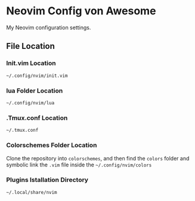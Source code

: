 # Neovim Config von Awesome

My Neovim configuration settings.

## File Location

### Init.vim Location
`~/.config/nvim/init.vim`

### lua Folder Location
`~/.config/nvim/lua`

### .Tmux.conf Location
`~/.tmux.conf`

### Colorschemes Folder Location
Clone the repository into `colorschemes`, and then find the `colors` folder and symbolic link the `.vim` file inside the `~/.config/nvim/colors`

### Plugins Istallation Directory
`~/.local/share/nvim`
